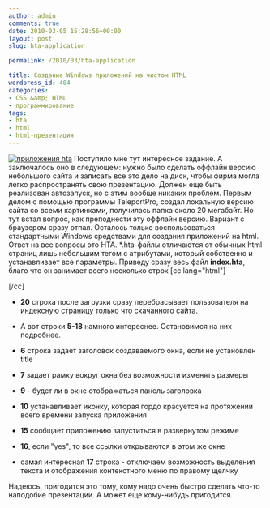 ```yaml
---
author: admin
comments: true
date: 2010-03-05 15:28:56+00:00
layout: post
slug: hta-application

permalink: /2010/03/hta-application

title: Создание Windows приложений на чистом HTML
wordpress_id: 404
categories:
- CSS &amp; HTML
- программирование
tags:
- hta
- html
- html-презентация
---
```


[![приложения hta](http://vredniy.ru/wp-content/uploads/2010/03/htaapp-150x150.jpg)](http://vredniy.ru/wp-content/uploads/2010/03/htaapp.jpg)
Поступило мне тут интересное задание. А заключалось оно в следующем: нужно было сделать оффлайн версию небольшого сайта и записать все это дело на диск, чтобы фирма могла легко распространять свою презентацию. Должен еще быть реализован автозапуск, но с этим вообще никаких проблем. <!-- more -->
Первым делом с помощью программы TeleportPro, создал локальную версию сайта со всеми картинками, получилась папка около 20 мегабайт.
Но тут встал вопрос, как преподнести эту оффлайн версию. Вариант с браузером сразу отпал. Осталось только воспользоваться стандартными Windows средствами для создания приложений на html. 
Ответ на все вопросы это HTA. *.hta-файлы отличаются от обычных html страниц лишь небольшим тегом с атрибутами, который собственно и устанавливает все параметры. Приведу сразу весь файл **index.hta**, благо что он занимает всего несколько строк
[cc lang="html"]

	
	
			
	

[/cc]




	
  * **20** строка после загрузки сразу перебрасывает пользователя на индексную страницу только что скачанного сайта.

	
  * А вот строки **5-18** намного интереснее. Остановимся на них подробнее.

	
  * **6** строка задает заголовок создаваемого окна, если не установлен title

	
  * **7** задает рамку вокруг окна без возможности изменять размеры

	
  * **9** - будет ли в окне отображаться панель заголовка

	
  * **10** устанавливает иконку, которая гордо красуется на протяжении всего времени запуска приложения

	
  * **15** сообщает приложению запуститься в развернутом режиме

	
  * **16**, если "yes", то все ссылки открываются в этом же окне

	
  * самая интересная **17** строка - отключаем возможность выделения текста и отображения контекстного меню по правому щелчку


Надеюсь, пригодится это тому, кому надо очень быстро сделать что-то наподобие презентации. А может еще кому-нибудь пригодится.






